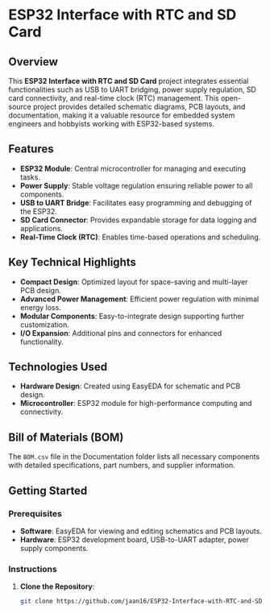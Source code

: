 # ESP32 Interface with RTC and SD Card

## Overview
This **ESP32 Interface with RTC and SD Card** project integrates essential functionalities such as USB to UART bridging, power supply regulation, SD card connectivity, and real-time clock (RTC) management. This open-source project provides detailed schematic diagrams, PCB layouts, and documentation, making it a valuable resource for embedded system engineers and hobbyists working with ESP32-based systems.

## Features
- **ESP32 Module**: Central microcontroller for managing and executing tasks.
- **Power Supply**: Stable voltage regulation ensuring reliable power to all components.
- **USB to UART Bridge**: Facilitates easy programming and debugging of the ESP32.
- **SD Card Connector**: Provides expandable storage for data logging and applications.
- **Real-Time Clock (RTC)**: Enables time-based operations and scheduling.

## Key Technical Highlights
- **Compact Design**: Optimized layout for space-saving and multi-layer PCB design.
- **Advanced Power Management**: Efficient power regulation with minimal energy loss.
- **Modular Components**: Easy-to-integrate design supporting further customization.
- **I/O Expansion**: Additional pins and connectors for enhanced functionality.

## Technologies Used
- **Hardware Design**: Created using EasyEDA for schematic and PCB design.
- **Microcontroller**: ESP32 module for high-performance computing and connectivity.

## Bill of Materials (BOM)
The `BOM.csv` file in the Documentation folder lists all necessary components with detailed specifications, part numbers, and supplier information.

## Getting Started

### Prerequisites
- **Software**: EasyEDA for viewing and editing schematics and PCB layouts.
- **Hardware**: ESP32 development board, USB-to-UART adapter, power supply components.

### Instructions
1. **Clone the Repository**:
   ```bash
   git clone https://github.com/jaan16/ESP32-Interface-with-RTC-and-SD-Card.git
